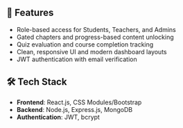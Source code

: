 ## 🔧 Features
- Role-based access for Students, Teachers, and Admins
- Gated chapters and progress-based content unlocking
- Quiz evaluation and course completion tracking
- Clean, responsive UI and modern dashboard layouts
- JWT authentication with email verification

## 🛠 Tech Stack
- **Frontend**: React.js, CSS Modules/Bootstrap
- **Backend**: Node.js, Express.js, MongoDB
- **Authentication**: JWT, bcrypt

